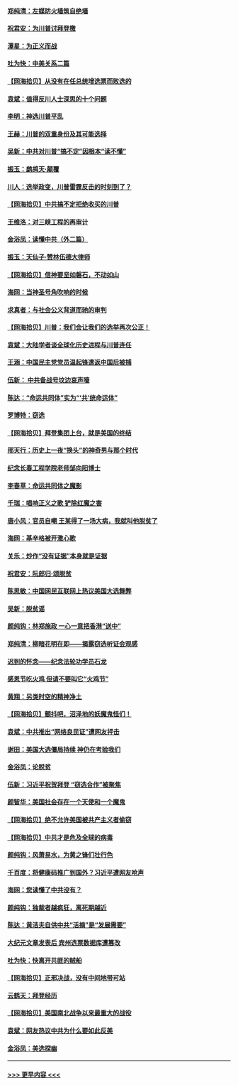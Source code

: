 #### [郑纯清：左媒防火墙筑自绝墙](../pages/nsc993/n12602226.md?t=12081102) 
#### [祝君安：为川普讨拜登檄](../pages/nsc993/n12602199.md?t=12081102) 
#### [潭星：为正义而战](../pages/nsc993/n12600926.md?t=12081102) 
#### [吐为快：中美关系二篇](../pages/nsc993/n12600908.md?t=12081102) 
#### [【网海拾贝】从没有在任总统增选票而败选的](../pages/nsc993/n12600435.md?t=12081102) 
#### [袁斌：值得反川人士深思的十个问题](../pages/nsc993/n12600332.md?t=12081102) 
#### [李明：神选川普平乱](../pages/nsc993/n12599751.md?t=12081102) 
#### [王赫：川普的双重身份及其可能选择](../pages/nsc993/n12599723.md?t=12081102) 
#### [吴新：中共对川普“搞不定”因根本“读不懂”](../pages/nsc993/n12599502.md?t=12081102) 
#### [振玉：鹧鸪天‧颠覆](../pages/nsc993/n12599494.md?t=12081102) 
#### [川人：选举政变，川普雷霆反击的时刻到了？](../pages/nsc993/n12599291.md?t=12081102) 
#### [【网海拾贝】中共搞不定拒绝收买的川普](../pages/nsc993/n12598955.md?t=12081102) 
#### [王维洛：对三峡工程的再审计](../pages/nsc993/n12598436.md?t=12081102) 
#### [金浴凤：读懂中共（外二篇）](../pages/nsc993/n12597943.md?t=12081102) 
#### [振玉：天仙子‧赞林伍德大律师](../pages/nsc993/n12597929.md?t=12081102) 
#### [【网海拾贝】信神要坚如磐石，不动如山](../pages/nsc993/n12597901.md?t=12081102) 
#### [海网：当神圣号角吹响的时候](../pages/nsc993/n12595891.md?t=12081102) 
#### [求真者：与社会公义背道而驰的审判](../pages/nsc993/n12595868.md?t=12081102) 
#### [【网海拾贝】川普：我们会让我们的选举再次公正！](../pages/nsc993/n12594930.md?t=12081102) 
#### [袁斌：大陆学者谈全球化历史进程与川普连任](../pages/nsc993/n12594690.md?t=12081102) 
#### [王涵：中国民主党党员温起锋遣返中国后被捕](../pages/nsc993/n12594540.md?t=12081102) 
#### [伍新： 中共备战号坟边哀声嚎](../pages/nsc993/n12593086.md?t=12081102) 
#### [陈达：“命运共同体”实为“‘共’统命运体”](../pages/nsc993/n12590865.md?t=12081102) 
#### [罗博特：窃选](../pages/nsc993/n12590619.md?t=12081102) 
#### [【网海拾贝】拜登集团上台，就是美国的终结](../pages/nsc993/n12589725.md?t=12081102) 
#### [邢天行：历史上一夜“换头”的神奇男与那个时代](../pages/nsc993/n12589424.md?t=12081102) 
#### [纪念长春工程学院老师邹向阳博士](../pages/nsc993/n12585390.md?t=12081102) 
#### [李春草：命运共同体之魔影](../pages/nsc993/n12585026.md?t=12081102) 
#### [千瑞：唱响正义之歌 铲除红魔之害](../pages/nsc993/n12585002.md?t=12081102) 
#### [唐小风：官员自嘲 王某得了一场大病，我就叫他脱贫了](../pages/nsc993/n12584981.md?t=12081102) 
#### [海网：基辛格被开激心歌](../pages/nsc993/n12584946.md?t=12081102) 
#### [关乐：炒作“没有证据”本身就是证据](../pages/nsc993/n12583146.md?t=12081102) 
#### [祝君安：阮郎归‧颂脱贫](../pages/nsc993/n12583119.md?t=12081102) 
#### [陈思敏：中国网民互联网上热议美国大选舞弊](../pages/nsc993/n12582845.md?t=12081102) 
#### [吴新：脱贫谣](../pages/nsc993/n12580839.md?t=12081102) 
#### [颜纯钩：林郑施政 一心一意把香港“送中”](../pages/nsc993/n12580805.md?t=12081102) 
#### [郑纯清：柳暗花明在即——揭露窃选听证会观感](../pages/nsc993/n12580795.md?t=12081102) 
#### [迟到的怀念——纪念法轮功学员石龙](../pages/nsc993/n12580245.md?t=12081102) 
#### [感恩节吃火鸡  但请不要叫它“火鸡节”](../pages/nsc993/n12580252.md?t=12081102) 
#### [黄翔：另类时空的精神净土](../pages/nsc993/n12578638.md?t=12081102) 
#### [【网海拾贝】颤抖吧，沼泽地的妖魔鬼怪们！](../pages/nsc993/n12578552.md?t=12081102) 
#### [袁斌：中共推出“网络良民证”遭网友抨击](../pages/nsc993/n12578511.md?t=12081102) 
#### [谢田：美国大选僵局持续 神仍在考验我们](../pages/nsc993/n12577432.md?t=12081102) 
#### [金浴凤：论脱贫](../pages/nsc993/n12576386.md?t=12081102) 
#### [伍新：习近平祝贺拜登 “窃选合作”被聚焦](../pages/nsc993/n12576358.md?t=12081102) 
#### [颜智华：美国社会存在一个天使和一个魔鬼](../pages/nsc993/n12574299.md?t=12081102) 
#### [【网海拾贝】绝不允许美国被共产主义者偷窃](../pages/nsc993/n12573396.md?t=12081102) 
#### [【网海拾贝】中共才是危及全球的病毒](../pages/nsc993/n12571204.md?t=12081102) 
#### [颜纯钩：风萧易水，为黄之锋们壮行色](../pages/nsc993/n12571487.md?t=12081102) 
#### [千百度：将健康码推广到国外？习近平遭网友呛声](../pages/nsc993/n12570808.md?t=12081102) 
#### [海网：您读懂了中共没有？](../pages/nsc993/n12570487.md?t=12081102) 
#### [颜纯钩：独裁者越疯狂，离死期越近](../pages/nsc993/n12569055.md?t=12081102) 
#### [陈达：黄洁夫自供中共“活摘”是“发展需要”](../pages/nsc993/n12568541.md?t=12081102) 
#### [大纪元文章发表后 宾州选票数据库遭篡改](../pages/nsc993/n12568105.md?t=12081102) 
#### [吐为快：快离开共匪的贼船](../pages/nsc993/n12568462.md?t=12081102) 
#### [【网海拾贝】正邪决战，没有中间地带可站](../pages/nsc993/n12568439.md?t=12081102) 
#### [云鹤天：拜登经历](../pages/nsc993/n12567294.md?t=12081102) 
#### [【网海拾贝】美国南北战争以来最重大的战役](../pages/nsc993/n12567247.md?t=12081102) 
#### [袁斌：网友热议中共为什么要如此反美](../pages/nsc993/n12567162.md?t=12081102) 
#### [金浴凤：美选探幽](../pages/nsc993/n12567147.md?t=12081102) 

----
#### [ >>> 更早内容 <<< ](../indexes/nsc993-earlier.md)
